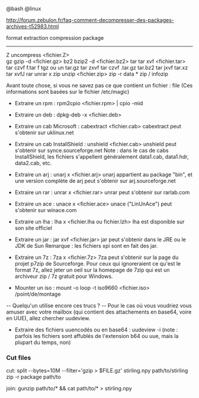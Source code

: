@bash
@linux

http://forum.zebulon.fr/faq-comment-decompresser-des-packages-archives-t52983.html


 format              extraction             compression                 package
-----------------  ---------------------- ---------------------------  ------------
Z                  uncompress <fichier.Z>              
gz                 gzip -d <fichier.gz>
bz2                bzip2 -d <fichier.bz2>
tar                tar xvf <fichier.tar>   tar czvf f.tar f
tgz ou un tar.gz   tar zxvf                tar czvf <fn>.tar.gz <fn>
tar.bz2            tar jxvf
tar.xz             tar xvfJ
rar                unrar x <file>
zip                unzip <fichier.zip>     zip -r data *               zip / infozip

Avant toute chose, si vous ne savez pas ce que contient un fichier : file <fichier>
(Ces informations sont basées sur le fichier /etc/magic)

- Extraire un rpm : rpm2cpio <fichier.rpm> | cpio -mid
- Extraire un deb : dpkg-deb -x <fichier.deb>

- Extraire un cab Microsoft : cabextract <fichier.cab>
cabextract peut s'obtenir sur uklinux.net

- Extraire un cab InstallShield : unshield <fichier.cab>
unshield peut s'obtenir sur synce.sourceforge.net
Note : dans le cas de cabs InstallShield, les fichiers s'appellent généralement data1.cab, data1.hdr, data2.cab, etc.

- Extraire un arj : unarj x <fichier.arj>
unarj appartient au package "bin", et une version complète de arj peut s'obtenir sur arj.sourceforge.net 

- Extraire un rar : unrar x <fichier.rar>
unrar peut s'obtenir sur rarlab.com

- Extraire un ace : unace x <fichier.ace>
unace ("LinUnAce") peut s'obtenir sur winace.com

- Extraire un lha : lha x <fichier.lha ou fichier.lzh>
lha est disponible sur son site officiel

- Extraire un jar : jar xvf <fichier.jar>
jar peut s'obtenir dans le JRE ou le JDK de Sun
Remarque : les fichiers xpi sont en fait des jar.

- Extraire un 7z : 7za x <fichier.7z>
7za peut s'obtenir sur la page du projet p7zip de Sourceforge.
Pour ceux qui ignoreraient ce qu'est le format 7z, allez jeter un oeil sur la homepage de 7zip qui est un archiveur zip / 7z gratuit pour Windows.

- Mounter un iso : mount -o loop -t iso9660 <fichier.iso> /point/de/montage

-- Quelqu'un utilise encore ces trucs ? --
Pour le cas où vous voudriez vous amuser avec votre mailbox (qui contient des attachements en base64, voire en UUE), allez chercher uudeview.

- Extraire des fichiers uuencodés ou en base64 : uudeview -i <fichier>
(note : parfois les fichiers sont affublés de l'extension b64 ou uue, mais la plupart du temps, non) 


### Cut files

cut:
    split --bytes=10M --filter='gzip > $FILE.gz' stirling.npy  path/to/stirling
    zip -r package  path/to 

join:
    gunzip path/to/* && cat path/to/* > stirling.npy
